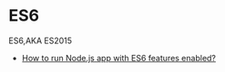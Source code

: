 # ES6
ES6,AKA ES2015

* [How to run Node.js app with ES6 features enabled?](http://stackoverflow.com/questions/28782656/how-to-run-node-js-app-with-es6-features-enabled)
